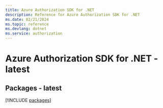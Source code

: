 ```yaml
---
title: Azure Authorization SDK for .NET
description: Reference for Azure Authorization SDK for .NET
ms.date: 02/21/2024
ms.topic: reference
ms.devlang: dotnet
ms.service: authorization
---
```

# Azure Authorization SDK for .NET - latest
## Packages - latest
[!INCLUDE [packages](authorization-index.md)]